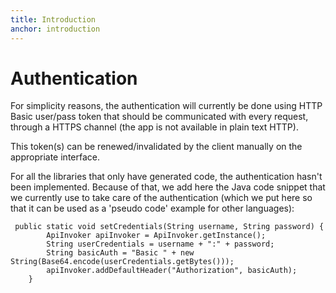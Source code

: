 ```yaml
---
title: Introduction
anchor: introduction
---
```


# Authentication

For simplicity reasons, the authentication will currently be done using HTTP Basic user/pass token that should be communicated with every request, through a HTTPS channel (the app is not available in plain text HTTP).

This token(s) can be renewed/invalidated by the client manually on the appropriate interface.

For all the libraries that only have generated code, the authentication hasn't been implemented. Because of that, we add here the Java code snippet that we currently use to take care of the authentication (which we put here so that it can be used as a 'pseudo code' example for other languages): 


```
 public static void setCredentials(String username, String password) {
        ApiInvoker apiInvoker = ApiInvoker.getInstance();
        String userCredentials = username + ":" + password;
        String basicAuth = "Basic " + new String(Base64.encode(userCredentials.getBytes()));
        apiInvoker.addDefaultHeader("Authorization", basicAuth);
    }
``` 
 
